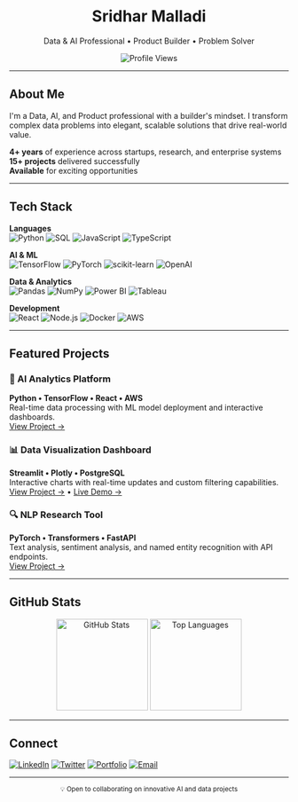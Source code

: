 <div align="center">
  <h1>Sridhar Malladi</h1>
  <p>Data & AI Professional • Product Builder • Problem Solver</p>
  
  <img src="https://komarev.com/ghpvc/?username=sridharmalladi&style=flat-square&color=0969da" alt="Profile Views" />
</div>

---

## About Me

I'm a Data, AI, and Product professional with a builder's mindset. I transform complex data problems into elegant, scalable solutions that drive real-world value.

**4+ years** of experience across startups, research, and enterprise systems  
**15+ projects** delivered successfully  
**Available** for exciting opportunities

---

## Tech Stack

**Languages**  
![Python](https://img.shields.io/badge/-Python-3776AB?style=flat&logo=python&logoColor=white)
![SQL](https://img.shields.io/badge/-SQL-4479A1?style=flat&logo=mysql&logoColor=white)
![JavaScript](https://img.shields.io/badge/-JavaScript-F7DF1E?style=flat&logo=javascript&logoColor=black)
![TypeScript](https://img.shields.io/badge/-TypeScript-007ACC?style=flat&logo=typescript&logoColor=white)

**AI & ML**  
![TensorFlow](https://img.shields.io/badge/-TensorFlow-FF6F00?style=flat&logo=tensorflow&logoColor=white)
![PyTorch](https://img.shields.io/badge/-PyTorch-EE4C2C?style=flat&logo=pytorch&logoColor=white)
![scikit-learn](https://img.shields.io/badge/-scikit--learn-F7931E?style=flat&logo=scikit-learn&logoColor=white)
![OpenAI](https://img.shields.io/badge/-OpenAI-412991?style=flat&logo=openai&logoColor=white)

**Data & Analytics**  
![Pandas](https://img.shields.io/badge/-Pandas-150458?style=flat&logo=pandas&logoColor=white)
![NumPy](https://img.shields.io/badge/-NumPy-013243?style=flat&logo=numpy&logoColor=white)
![Power BI](https://img.shields.io/badge/-Power%20BI-F2C811?style=flat&logo=power-bi&logoColor=black)
![Tableau](https://img.shields.io/badge/-Tableau-E97627?style=flat&logo=tableau&logoColor=white)

**Development**  
![React](https://img.shields.io/badge/-React-20232A?style=flat&logo=react&logoColor=61DAFB)
![Node.js](https://img.shields.io/badge/-Node.js-43853D?style=flat&logo=node.js&logoColor=white)
![Docker](https://img.shields.io/badge/-Docker-2496ED?style=flat&logo=docker&logoColor=white)
![AWS](https://img.shields.io/badge/-AWS-232F3E?style=flat&logo=amazon-aws&logoColor=white)

---

## Featured Projects

### 🤖 AI Analytics Platform
**Python • TensorFlow • React • AWS**  
Real-time data processing with ML model deployment and interactive dashboards.  
[View Project →](https://github.com/sridharmalladi/ai-analytics-platform)

### 📊 Data Visualization Dashboard
**Streamlit • Plotly • PostgreSQL**  
Interactive charts with real-time updates and custom filtering capabilities.  
[View Project →](https://github.com/sridharmalladi/data-viz-dashboard) • [Live Demo →](https://data-viz-demo.streamlit.app)

### 🔍 NLP Research Tool
**PyTorch • Transformers • FastAPI**  
Text analysis, sentiment analysis, and named entity recognition with API endpoints.  
[View Project →](https://github.com/sridharmalladi/nlp-research-tool)

---

## GitHub Stats

<div align="center">
  <img src="https://github-readme-stats.vercel.app/api?username=sridharmalladi&show_icons=true&theme=default&hide_border=true&include_all_commits=true&count_private=true" alt="GitHub Stats" height="165" />
  <img src="https://github-readme-stats.vercel.app/api/top-langs/?username=sridharmalladi&layout=compact&theme=default&hide_border=true&langs_count=6" alt="Top Languages" height="165" />
</div>

---

## Connect

[![LinkedIn](https://img.shields.io/badge/-LinkedIn-0077B5?style=flat&logo=linkedin&logoColor=white)](https://linkedin.com/in/sridharmalladi)
[![Twitter](https://img.shields.io/badge/-Twitter-1DA1F2?style=flat&logo=twitter&logoColor=white)](https://twitter.com/sridharmalladi)
[![Portfolio](https://img.shields.io/badge/-Portfolio-000000?style=flat&logo=vercel&logoColor=white)](https://sridharmalladi.dev)
[![Email](https://img.shields.io/badge/-Email-D14836?style=flat&logo=gmail&logoColor=white)](mailto:sridhar@example.com)

---

<div align="center">
  <sub>💡 Open to collaborating on innovative AI and data projects</sub>
</div>